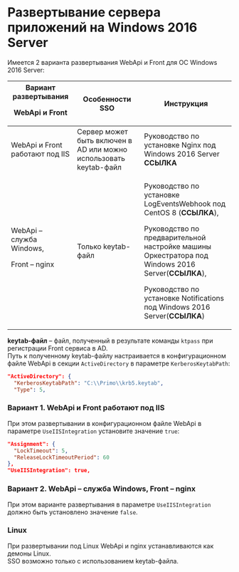 # Развертывание сервера приложений на Windows 2016 Server

Имеется 2 варианта развертывания WebApi и Front для ОС Windows 2016 Server:

| Вариант развертывания <p>WebApi и Front</p> | Особенности SSO | Инструкция | 
| ------------------------------------ | --------------- | ---------------------------------- |
| WebApi и Front работают под IIS      | Сервер может быть включен в AD или можно использовать keytab-файл | Руководство по установке Nginx под Windows 2016 Server **ССЫЛКА**|
| WebApi – служба Windows, <p>Front – nginx</p> | Только keytab-файл | <p>Руководство по установке LogEventsWebhook под CentOS 8 (**ССЫЛКА**),</p> <p>Руководство по предварительной настройке машины Оркестратора под Windows 2016 Server(**ССЫЛКА**),</p> <p>Руководство по установке Notifications под Windows 2016 Server(**ССЫЛКА**)</p> |

**keytab-файл** – файл, полученный в результате команды `ktpass` при регистрации Front сервиса в AD.\
Путь к полученному keytab-файлу настраивается в конфигурационном файле WebApi в секции `ActiveDirectory` в параметре `KerberosKeytabPath`:

```json
"ActiveDirectory": {
  "KerberosKeytabPath": "C:\\Primo\\krb5.keytab",
  "Type": 5,
```
### Вариант 1. WebApi и Front работают под IIS

При этом развертывании в конфигурационном файле WebApi в параметре `UseIISIntegration` установите значение `true`:

```json
"Assignment": {
  "LockTimeout": 5,
  "ReleaseLockTimeoutPeriod": 60
},
"UseIISIntegration": true,
```
### Вариант 2. WebApi – служба Windows, Front – nginx

При этом варианте развертывания в параметре `UseIISIntegration` должно быть установлено значение `false`.

### Linux

При развертывании под Linux WebApi и nginx устанавливаются как демоны Linux.\
SSO возможно только с использованием keytab-файла.



